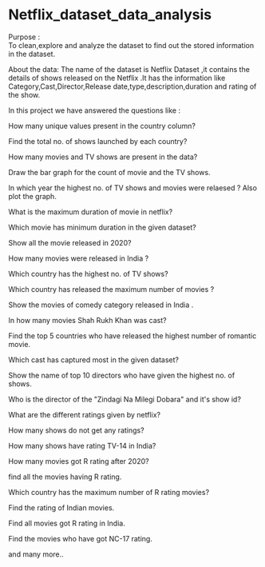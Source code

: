 # Netflix_dataset_data_analysis
Purpose :  
To clean,explore and analyze the dataset to find out the stored information in the dataset.

About the data:
The name of the dataset is Netflix Dataset ,it contains the details of shows released on the Netflix .It has the information like Category,Cast,Director,Release date,type,description,duration and rating of the show.

In this project we have answered the questions like :

How many unique values present in the country column?    

Find the total no. of shows launched by each country?

How many movies and TV shows are present in the data?

Draw the bar graph for the count of movie and the TV shows.

In which year the highest no. of TV shows and movies were relaesed ? Also plot the graph.

 What is the maximum duration of movie in netflix?
 
Which movie has minimum duration in the given dataset?

Show all the movie released in 2020?

How many movies were released in India ?

Which country has the highest no. of TV shows?

Which country has released the maximum number of movies ?

Show the movies of comedy category released in India .

In how many movies Shah Rukh Khan was cast?

Find the top 5 countries who have released the highest number of romantic movie.

Which cast has captured most in the given dataset?

Show the name of top 10 directors who have given the highest no. of shows.

Who is the director of the "Zindagi Na Milegi Dobara" and it's show id?

What are the different ratings given by netflix?

How many shows do not get any ratings?

How many shows have rating TV-14 in India?

How many movies got R rating after 2020?

find all the movies having R rating.

Which country has the maximum number of R rating movies?

Find the rating of Indian movies.

Find all movies got R rating in India.

Find the movies who have got NC-17 rating.

and many more..

